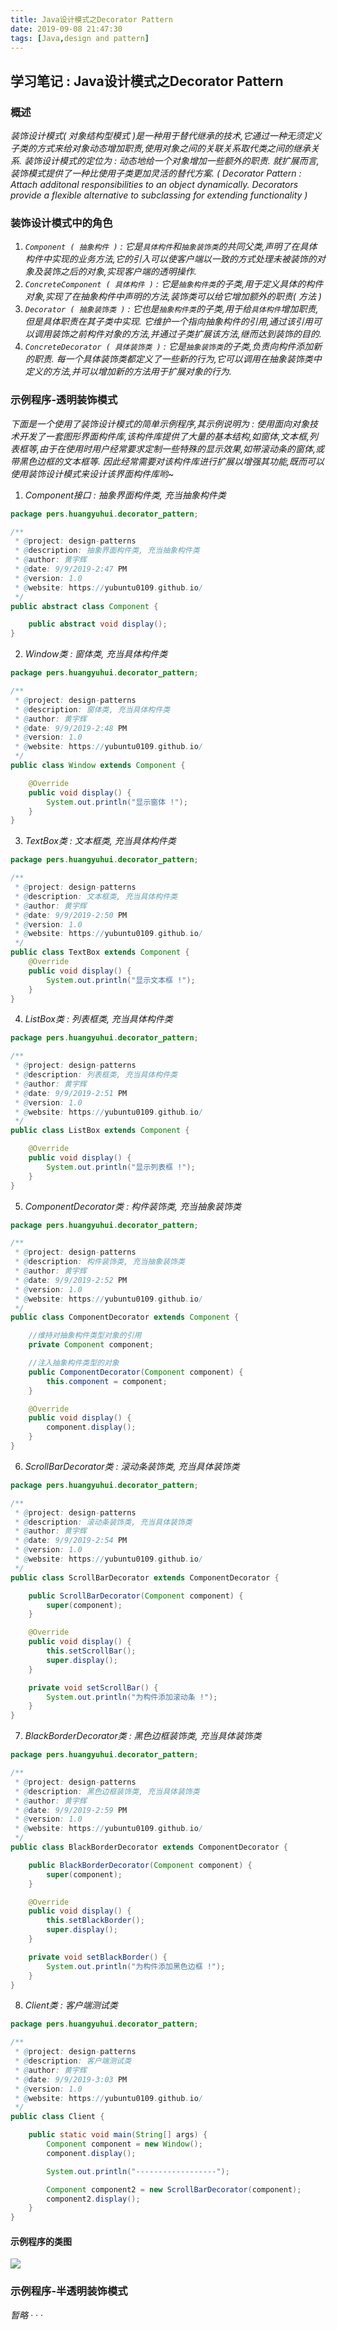 ```yaml
---
title: Java设计模式之Decorator Pattern
date: 2019-09-08 21:47:30
tags: [Java,design and pattern]
---
```


## 学习笔记 : Java设计模式之Decorator Pattern

### 概述
*装饰设计模式( 对象结构型模式 )是一种用于替代继承的技术,它通过一种无须定义子类的方式来给对象动态增加职责,使用对象之间的关联关系取代类之间的继承关系. 装饰设计模式的定位为 : 动态地给一个对象增加一些额外的职责. 就扩展而言,装饰模式提供了一种比使用子类更加灵活的替代方案. ( Decorator Pattern : Attach additonal responsibilities to an object dynamically. Decorators provide a flexible alternative to subclassing for extending functionality )*


### 装饰设计模式中的角色
1. *`Component ( 抽象构件 )` : 它是`具体构件`和`抽象装饰类`的共同父类,声明了在具体构件中实现的业务方法,它的引入可以使客户端以一致的方式处理未被装饰的对象及装饰之后的对象,实现客户端的透明操作.*
2. *`ConcreteComponent ( 具体构件 )` : 它是`抽象构件类`的子类,用于定义具体的构件对象,实现了在抽象构件中声明的方法,装饰类可以给它增加额外的职责( 方法 )*
3. *`Decorator ( 抽象装饰类 )` : 它也是`抽象构件类`的子类,用于给`具体构件`增加职责,但是具体职责在其子类中实现. 它维护一个指向抽象构件的引用,通过该引用可以调用装饰之前构件对象的方法,并通过子类扩展该方法,继而达到装饰的目的.*
4. *`ConcreteDecorator ( 具体装饰类 )` : 它是`抽象装饰类`的子类,负责向构件添加新的职责. 每一个具体装饰类都定义了一些新的行为,它可以调用在抽象装饰类中定义的方法,并可以增加新的方法用于扩展对象的行为.*


### 示例程序-透明装饰模式
*下面是一个使用了装饰设计模式的简单示例程序,其示例说明为 : 使用面向对象技术开发了一套图形界面构件库,该构件库提供了大量的基本结构,如窗体,文本框,列表框等,由于在使用时用户经常要求定制一些特殊的显示效果,如带滚动条的窗体,或带黑色边框的文本框等. 因此经常需要对该构件库进行扩展以增强其功能,既而可以使用装饰设计模式来设计该界面构件库哟~*

1. *Component接口 : 抽象界面构件类, 充当抽象构件类*
```java
package pers.huangyuhui.decorator_pattern;

/**
 * @project: design-patterns
 * @description: 抽象界面构件类, 充当抽象构件类
 * @author: 黄宇辉
 * @date: 9/9/2019-2:47 PM
 * @version: 1.0
 * @website: https://yubuntu0109.github.io/
 */
public abstract class Component {

    public abstract void display();
}
```

2. *Window类 : 窗体类, 充当具体构件类*
```java
package pers.huangyuhui.decorator_pattern;

/**
 * @project: design-patterns
 * @description: 窗体类, 充当具体构件类
 * @author: 黄宇辉
 * @date: 9/9/2019-2:48 PM
 * @version: 1.0
 * @website: https://yubuntu0109.github.io/
 */
public class Window extends Component {

    @Override
    public void display() {
        System.out.println("显示窗体 !");
    }
}
```

3. *TextBox类 : 文本框类, 充当具体构件类*
```java
package pers.huangyuhui.decorator_pattern;

/**
 * @project: design-patterns
 * @description: 文本框类, 充当具体构件类
 * @author: 黄宇辉
 * @date: 9/9/2019-2:50 PM
 * @version: 1.0
 * @website: https://yubuntu0109.github.io/
 */
public class TextBox extends Component {
    @Override
    public void display() {
        System.out.println("显示文本框 !");
    }
}
```

4. *ListBox类 : 列表框类, 充当具体构件类*
```java
package pers.huangyuhui.decorator_pattern;

/**
 * @project: design-patterns
 * @description: 列表框类, 充当具体构件类
 * @author: 黄宇辉
 * @date: 9/9/2019-2:51 PM
 * @version: 1.0
 * @website: https://yubuntu0109.github.io/
 */
public class ListBox extends Component {

    @Override
    public void display() {
        System.out.println("显示列表框 !");
    }
}
```

5. *ComponentDecorator类 : 构件装饰类, 充当抽象装饰类*
```java
package pers.huangyuhui.decorator_pattern;

/**
 * @project: design-patterns
 * @description: 构件装饰类, 充当抽象装饰类
 * @author: 黄宇辉
 * @date: 9/9/2019-2:52 PM
 * @version: 1.0
 * @website: https://yubuntu0109.github.io/
 */
public class ComponentDecorator extends Component {

    //维持对抽象构件类型对象的引用
    private Component component;

    //注入抽象构件类型的对象
    public ComponentDecorator(Component component) {
        this.component = component;
    }

    @Override
    public void display() {
        component.display();
    }
}
```

6. *ScrollBarDecorator类 : 滚动条装饰类, 充当具体装饰类*
```java
package pers.huangyuhui.decorator_pattern;

/**
 * @project: design-patterns
 * @description: 滚动条装饰类, 充当具体装饰类
 * @author: 黄宇辉
 * @date: 9/9/2019-2:54 PM
 * @version: 1.0
 * @website: https://yubuntu0109.github.io/
 */
public class ScrollBarDecorator extends ComponentDecorator {

    public ScrollBarDecorator(Component component) {
        super(component);
    }

    @Override
    public void display() {
        this.setScrollBar();
        super.display();
    }

    private void setScrollBar() {
        System.out.println("为构件添加滚动条 !");
    }
}
```

7. *BlackBorderDecorator类 : 黑色边框装饰类, 充当具体装饰类*
```java
package pers.huangyuhui.decorator_pattern;

/**
 * @project: design-patterns
 * @description: 黑色边框装饰类, 充当具体装饰类
 * @author: 黄宇辉
 * @date: 9/9/2019-2:59 PM
 * @version: 1.0
 * @website: https://yubuntu0109.github.io/
 */
public class BlackBorderDecorator extends ComponentDecorator {

    public BlackBorderDecorator(Component component) {
        super(component);
    }

    @Override
    public void display() {
        this.setBlackBorder();
        super.display();
    }

    private void setBlackBorder() {
        System.out.println("为构件添加黑色边框 !");
    }
}
```

8. *Client类 : 客户端测试类*
```java
package pers.huangyuhui.decorator_pattern;

/**
 * @project: design-patterns
 * @description: 客户端测试类
 * @author: 黄宇辉
 * @date: 9/9/2019-3:03 PM
 * @version: 1.0
 * @website: https://yubuntu0109.github.io/
 */
public class Client {

    public static void main(String[] args) {
        Component component = new Window();
        component.display();

        System.out.println("------------------");

        Component component2 = new ScrollBarDecorator(component);
        component2.display();
    }
}
```

#### 示例程序的类图
![](Java设计模式之Decorator-Pattern/Decorator-Pattern-ClassDiagram.png)



### 示例程序-半透明装饰模式
*暂略 · · ·*